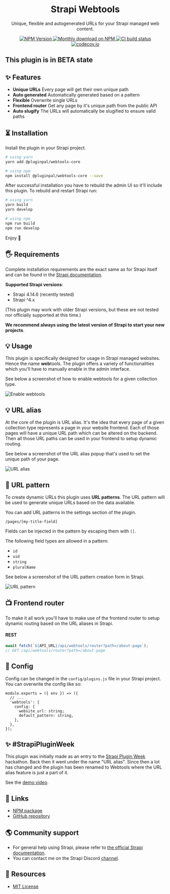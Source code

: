 <div align="center">
<h1>Strapi Webtools</h1>
	
<p style="margin-top: 0;">Unique, flexible and autogenerated URLs for your Strapi managed web content.</p>
	
<p>
  <a href="https://www.npmjs.org/package/@pluginpal/webtools-core">
    <img src="https://img.shields.io/npm/v/@pluginpal/webtools-core/latest.svg" alt="NPM Version" />
  </a>
  <a href="https://www.npmjs.org/package/@pluginpal/webtools-core">
    <img src="https://img.shields.io/npm/dm/@pluginpal/webtools-core" alt="Monthly download on NPM" />
  </a>
  <a href="https://codecov.io/gh/pluginpal/strapi-webtools">
    <img src="https://img.shields.io/github/actions/workflow/status/pluginpal/strapi-webtools/tests.yml?branch=master" alt="CI build status" />
  </a>
  <a href="https://codecov.io/gh/pluginpal/strapi-webtools">
    <img src="https://codecov.io/gh/pluginpal/strapi-webtools/coverage.svg?branch=master" alt="codecov.io" />
  </a>
</p>
</div>

## This plugin is in BETA state

## ✨ Features

- **Unique URLs** Every page will get their own unique path
- **Auto generated** Automatically generated based on a pattern
- **Flexible** Overwrite single URLs
- **Frontend router** Get any page by it's unique path from the public API
- **Auto slugify** The URLs will automatically be slugified to ensure valid paths

## ⏳ Installation

Install the plugin in your Strapi project.

```bash
# using yarn
yarn add @pluginpal/webtools-core

# using npm
npm install @pluginpal/webtools-core --save
```

After successful installation you have to rebuild the admin UI so it'll include this plugin. To rebuild and restart Strapi run:

```bash
# using yarn
yarn build
yarn develop

# using npm
npm run build
npm run develop
```

Enjoy 🎉

## 🖐 Requirements

Complete installation requirements are the exact same as for Strapi itself and can be found in the [Strapi documentation](https://strapi.io/documentation).

**Supported Strapi versions**:

- Strapi 4.14.6 (recently tested)
- Strapi ^4.x

(This plugin may work with older Strapi versions, but these are not tested nor officially supported at this time.)

**We recommend always using the latest version of Strapi to start your new projects**.

## 💡 Usage
This plugin is specifically designed for usage in Strapi managed websites. Hence the name **web**tools. The plugin offers a variety of functionalities which you'll have to manually enable in the admin interface.

See below a screenshot of how to enable webtools for a given collection type.

<img src="https://raw.githubusercontent.com/pluginpal/strapi-webtools/master/.github/enable-webtools.png" alt="Enable webtools" />

## 💡 URL alias
At the core of the plugin is URL alias. It's the idea that every page of a given collection type represents a page in your website frontend. Each of those pages will have a unique URL path which can be altered on the backend. Then all those URL paths can be used in your frontend to setup dynamic routing.

See below a screenshot of the URL alias popup that's used to set the unique path of your page.

<img src="https://raw.githubusercontent.com/pluginpal/strapi-webtools/master/.github/url-alias.png" alt="URL alias" />

## 🔌 URL pattern
To create dynamic URLs this plugin uses **URL patterns**. The URL pattern will be used to generate unique URLs based on the data available.

You can add URL patterns in the settings section of the plugin.

```
/pages/[my-title-field]
```

Fields can be injected in the pattern by escaping them with `[]`.

The following field types are allowed in a pattern:

- `id`
- `uid`
- `string`
- `pluralName`

See below a screenshot of the URL pattern creation form in Strapi.

<img src="https://raw.githubusercontent.com/pluginpal/strapi-webtools/master/.github/url-pattern.png" alt="URL pattern" />

## 📺  Frontend router

To make it all work you'll have to make use of the frontend router to setup dynamic routing based on the URL aliases in Strapi.

#### REST

```js
await fetch(`${API_URL}/api/webtools/router?path=/about-page`);
// GET /api/webtools/router?path=/about-page
```

## 🔧 Config
Config can be changed in the `config/plugins.js` file in your Strapi project.
You can overwrite the config like so:

```
module.exports = ({ env }) => ({
  // ...
  'webtools': {
    config: {
      website_url: string;
      default_pattern: string,  
    },
  },
});
```
## ✨ #StrapiPluginWeek

This plugin was initially made as an entry to the <a href="https://lu.ma/strapihacks">Strapi Plugin Week</a> hackathon. Back then it went under the name "URL alias". Since then a lot has changed and the plugin has been renamed to Webtools where the URL alias feature is just a part of it.

See the <a href="https://www.loom.com/share/5409b9415e3e4b66ad27eab967c393d0">demo video</a>.

## 🔗 Links

- [NPM package](https://www.npmjs.com/package/@pluginpal/webtools-core)
- [GitHub repository](https://github.com/pluginpal/strapi-webtools)

## 🌎 Community support

- For general help using Strapi, please refer to [the official Strapi documentation](https://strapi.io/documentation/).
- You can contact me on the Strapi Discord [channel](https://discord.strapi.io/).

## 📝 Resources

- [MIT License](LICENSE.md)
